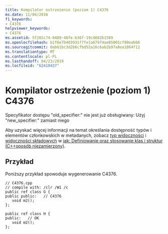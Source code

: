 ```yaml
---
title: Kompilator ostrzeżenie (poziom 1) C4376
ms.date: 11/04/2016
f1_keywords:
- C4376
helpviewer_keywords:
- C4376
ms.assetid: 5f202c74-9489-48fe-b36f-19cd882b1589
ms.openlocfilehash: b1f6e7b403931f7fe1a67974ae85001cf80eab66
ms.sourcegitcommit: 0ab61bc3d2b6cfbd52a16c6ab2b97a8ea1864f12
ms.translationtype: MT
ms.contentlocale: pl-PL
ms.lasthandoff: 04/23/2019
ms.locfileid: "62410437"
---
```

# <a name="compiler-warning-level-1-c4376"></a>Kompilator ostrzeżenie (poziom 1) C4376

Specyfikator dostępu "old_specifier:" nie jest już obsługiwany: Użyj "new_specifier:" zamiast niego

Aby uzyskać więcej informacji na temat określania dostępność typów i elementów członkowskich w metadanych, zobacz [typ widoczności](../../dotnet/how-to-define-and-consume-classes-and-structs-cpp-cli.md#BKMK_Type_visibility) i [widoczności składowych](../../dotnet/how-to-define-and-consume-classes-and-structs-cpp-cli.md#BKMK_Member_visibility) w [jak: Definiowanie oraz stosowanie klas i struktur (C++sposób niezamierzony)](../../dotnet/how-to-define-and-consume-classes-and-structs-cpp-cli.md).

## <a name="example"></a>Przykład

Poniższy przykład spowoduje wygenerowanie C4376.

```
// C4376.cpp
// compile with: /clr /W1 /c
public ref class G {
public public:   // C4376
   void m2();
};

public ref class H {
public:   // OK
   void m2();
};
```